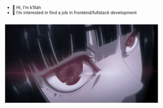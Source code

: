 - 👋 Hi, I’m k1llah
- 👀 I’m interested in find a job in frontend/fullstack development
<p align="center">
<img src="tayler.gif" alt="">
  <img src="c6f93b09460ca403a534d2c3e12076c9.jpg" alt="">
</p>

<!---
k1llah/k1llah is a ✨ special ✨ repository because its `README.md` (this file) appears on your GitHub profile.
You can click the Preview link to take a look at your changes.
--->
